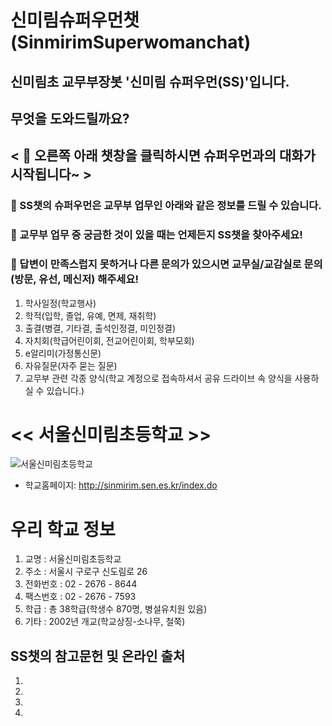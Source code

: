 # 신미림슈퍼우먼챗(SinmirimSuperwomanchat)

## 신미림초 교무부장봇 '**신미림 슈퍼우먼(SS)**'입니다.

## 무엇을 도와드릴까요? 
## < 👸 오른쪽 아래 챗창을 클릭하시면 슈퍼우먼과의 대화가 시작됩니다~ >

### 🎯 SS챗의 슈퍼우먼은 교무부 업무인 아래와 같은 정보를 드릴 수 있습니다. 
### 🎯 교무부 업무 중 궁금한 것이 있을 때는 언제든지 **SS챗**을 찾아주세요!
### 💎 답변이 만족스럽지 못하거나 다른 문의가 있으시면 교무실/교감실로 문의(방문, 유선, 메신저) 해주세요!

1. 학사일정(학교행사)
2. 학적(입학, 졸업, 유예, 면제, 재취학)
3. 출결(병결, 기타결, 출석인정결, 미인정결)
4. 자치회(학급어린이회, 전교어린이회, 학부모회)
5. e알리미(가정통신문)
6. 자유질문(자주 묻는 질문)
7. 교무부 관련 각종 양식(학교 계정으로 접속하셔서 공유 드라이브 속 양식을 사용하실 수 있습니다.)

# << 서울신미림초등학교 >>

![서울신미림초등학교](https://user-images.githubusercontent.com/81283008/118608543-c3cfa280-b7f4-11eb-8098-00584081914d.JPG)
* 학교홈페이지: <http://sinmirim.sen.es.kr/index.do>


# 우리 학교 정보

1. 교명 : 서울신미림초등학교
2. 주소 : 서울시 구로구 신도림로 26
3. 전화번호 : 02 - 2676 - 8644
4. 팩스번호 : 02 - 2676 - 7593
5. 학급 : 총 38학급(학생수 870명, 병설유치원 있음)
6. 기타 : 2002년 개교(학교상징-소나무, 철쭉)


## SS챗의 참고문헌 및 온라인 출처

1. 
2. 
3. 
4. 
